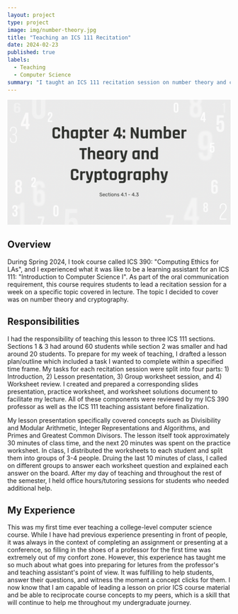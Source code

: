 ```yaml
---
layout: project
type: project
image: img/number-theory.jpg
title: "Teaching an ICS 111 Recitation"
date: 2024-02-23
published: true
labels:
  - Teaching
  - Computer Science
summary: "I taught an ICS 111 recitation session on number theory and cryptography for my ICS 390 course."
---
```


<div class="text-center p-4">
  <img width="600px" src="../img/teaching-ch4.png" class="img-thumbnail" >
</div>

## Overview
During Spring 2024, I took course called ICS 390: "Computing Ethics for LAs", and I experienced what it was like to be a learning assistant for an ICS 111: "Introduction to Computer Science I". As part of the oral communication requirement, this course requires students to lead a recitation session for a week on a specific topic covered in lecture. The topic I decided to cover was on number theory and cryptography.

## Responsibilities
I had the responsibility of teaching this lesson to three ICS 111 sections. Sections 1 & 3 had around 60 students while section 2 was smaller and had around 20 students. To prepare for my week of teaching, I drafted a lesson plan/outline which included a task I wanted to complete within a specified time frame. My tasks for each recitation session were split into four parts: 1) Introduction, 2) Lesson presentation, 3) Group worksheet session, and 4) Worksheet review. I created and prepared a corresponding slides presentation, practice worksheet, and worksheet solutions document to facilitate my lecture. All of these components were reviewed by my ICS 390 professor as well as the ICS 111 teaching assistant before finalization.

My lesson presentation specifically covered concepts such as Divisibility and Modular Arithmetic, Integer Representations and Algorithms, and Primes and Greatest Common Divisors. The lesson itself took approximately 30 minutes of class time, and the next 20 minutes was spent on the practice worksheet. In class, I distributed the worksheets to each student and split them into groups of 3-4 people. Druing the last 10 minutes of class, I called on different groups to answer each worksheet question and explained each answer on the board. After my day of teaching and throughout the rest of the semester, I held office hours/tutoring sessions for students who needed additional help. 

## My Experience
This was my first time ever teaching a college-level computer science course. While I have had previous experience presenting in front of people, it was always in the context of completing an assignment or presenting at a conference, so filling in the shoes of a professor for the first time was extremely out of my confort zone. However, this experience has taught me so much about what goes into preparing for letures from the professor's and teaching assistant's point of view. It was fulfilling to help students, answer their questions, and witness the moment a concept clicks for them. I now know that I am capable of leading a lesson on prior ICS course material and be able to reciprocate course concepts to my peers, which is a skill that will continue to help me throughout my undergraduate journey.
